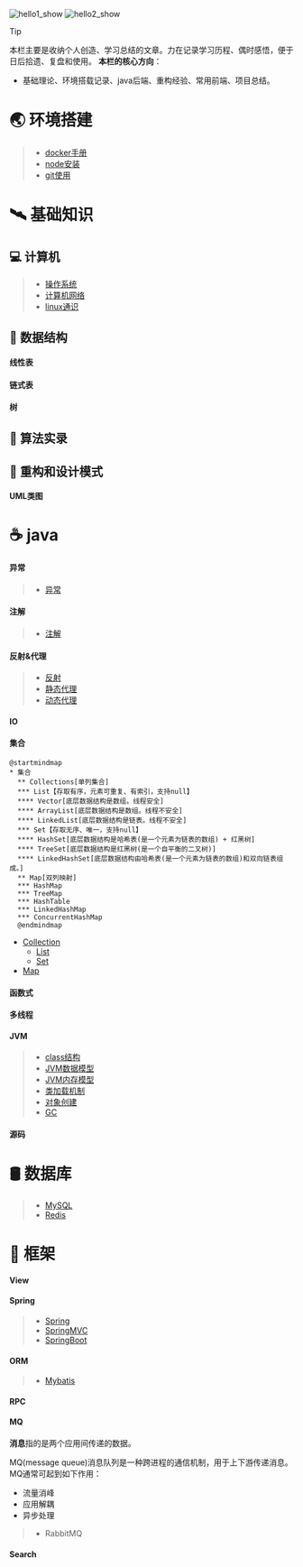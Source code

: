 <link rel="stylesheet" href="https://lizhuo-file.oss-cn-hangzhou.aliyuncs.com/docsify-note/css/local.css" type="text/css">

![hello1_show](https://lizhuo-file.oss-cn-hangzhou.aliyuncs.com/docsify-note/media/img/hello1.png ':class=hello1_show')
![hello2_show](https://lizhuo-file.oss-cn-hangzhou.aliyuncs.com/docsify-note/media/img/hello2.png ':class=hello2_show')

> [!TIP]
> 本栏主要是收纳个人创造、学习总结的文章。力在记录学习历程、偶时感悟，便于日后拾遗、复盘和使用。
>  **本栏的核心方向**：
> + 基础理论、环境搭载记录、java后端、重构经验、常用前端、项目总结。

# 🌏 环境搭建
> + [docker手册](article/environment/docker.md)
> + [node安装](article/environment/node.md)
> + [git使用](article/environment/git.md)



# 🛰️ 基础知识

## 💻 计算机
> + [操作系统](article/basis/operating_system.md)
> + [计算机网络](article/basis/network.md)
> + [linux通识](article/basis/linux.md)

## 🎰 数据结构
<!-- tabs:start -->
#### **线性表**

#### **链式表**

#### **树**

<!-- tabs:end -->

## 🧮 算法实录

## 🧱 重构和设计模式
<!-- tabs:start -->
#### **UML类图**

<!-- tabs:end -->


# ☕ java
<!-- tabs:start -->
#### **异常**
> + [异常](article/java/java_exception.md)
#### **注解**
> + [注解](article/java/java_annotation.md)
#### **反射&代理**
> + [反射](article/java/java_reflex.md)
> + [静态代理]()
> + [动态代理]()
#### **IO**

#### **集合**
```plantuml
@startmindmap
* 集合
  ** Collections[单列集合]
  *** List【存取有序，元素可重复、有索引，支持null】
  **** Vector[底层数据结构是数组。线程安全]
  **** ArrayList[底层数据结构是数组。线程不安全]
  **** LinkedList[底层数据结构是链表。线程不安全]
  *** Set【存取无序、唯一，支持null】
  **** HashSet[底层数据结构是哈希表(是一个元素为链表的数组) + 红黑树]
  **** TreeSet[底层数据结构是红黑树(是一个自平衡的二叉树)]
  **** LinkedHashSet[底层数据结构由哈希表(是一个元素为链表的数组)和双向链表组成。]
  ** Map[双列映射]
  *** HashMap
  *** TreeMap
  *** HashTable
  *** LinkedHashMap
  *** ConcurrentHashMap
  @endmindmap
```
+ [Collection](article/java/java_collection.md?id=collection)
    + [List](article/java/java_collection.md?id=list)
    + [Set](article/java/java_collection.md?id=set)
+ [Map](article/java/java_collection.md?id=map)

#### **函数式**

#### **多线程**

#### **JVM**
> + [class结构](article/java/jvm/jvm_class_structure.md)
> + [JVM数据模型](article/java/jvm/jvm_data_model.md)
> + [JVM内存模型](article/java/jvm/jvm_memory_model.md)
> + [类加载机制](article/java/jvm/jvm_class_loading.md)
> + [对象创建](article/java/jvm/jvm_object_creating.md)
> + [GC](article/java/jvm/jvm_GC.md)

#### **源码**

<!-- tabs:end -->

# 🛢️ 数据库
> + [MySQL](article/database/MySQL.md)
> + [Redis](article/database/Redis.md)

# 🛴 框架
<!-- tabs:start -->
#### **View**

#### **Spring**
> + [Spring](article/frame/spring/spring.md)
> + [SpringMVC](article/frame/spring/springMVC.md)
> + [SpringBoot](article/frame/spring/springBoot.md)
#### **ORM**
> + [Mybatis](article/frame/orm/mybatis.md)
#### **RPC**

#### **MQ**

**消息**指的是两个应用间传递的数据。

MQ(message queue)消息队列是一种跨进程的通信机制，用于上下游传递消息。MQ通常可起到如下作用：

+ 流量消峰
+ 应用解耦
+ 异步处理

> + RabbitMQ

#### **Search**

<!-- tabs:end -->

